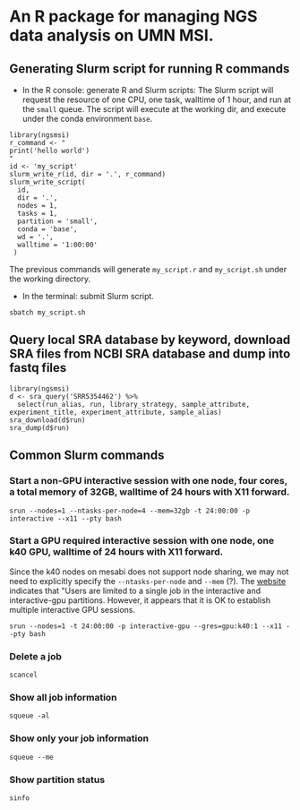 # An R package for managing NGS data analysis on UMN MSI. 

## Generating Slurm script for running R commands
* In the R console: generate R and Slurm scripts:
The Slurm script will request the resource of one CPU, one task, walltime of 1 hour, and run at the `small` queue.  The script will execute at the working dir, and execute under the conda environment `base`. 
```
library(ngsmsi)
r_command <- "
print('hello world')
"
id <- 'my_script'
slurm_write_r(id, dir = '.', r_command)
slurm_write_script(
  id, 
  dir = '.', 
  nodes = 1, 
  tasks = 1, 
  partition = 'small', 
  conda = 'base', 
  wd = '.', 
  walltime = '1:00:00'
 )
```
The previous commands will generate `my_script.r` and `my_script.sh` under the working directory.
* In the terminal: submit Slurm script. 
```
sbatch my_script.sh
```

## Query local SRA database by keyword, download SRA files from NCBI SRA database and dump into fastq files
```
library(ngsmsi)
d <- sra_query('SRR5354462') %>%
  select(run_alias, run, library_strategy, sample_attribute, experiment_title, experiment_attribute, sample_alias)
sra_download(d$run)
sra_dump(d$run)
```

## Common Slurm commands
### Start a non-GPU interactive session with one node, four cores, a total memory of 32GB, walltime of 24 hours with X11 forward. 
```
srun --nodes=1 --ntasks-per-node=4 --mem=32gb -t 24:00:00 -p interactive --x11 --pty bash
```
### Start a GPU required interactive session with one node, one k40 GPU, walltime of 24 hours with X11 forward.  
Since the k40 nodes on mesabi does not support node sharing, we may not need to explicitly specify the `--ntasks-per-node` and `--mem` (?). 
The [website](https://www.msi.umn.edu/queues) indicates that "Users are limited to a single job in the interactive and interactive-gpu partitions. However, it appears that it is OK to establish multiple interactive GPU sessions.
```
srun --nodes=1 -t 24:00:00 -p interactive-gpu --gres=gpu:k40:1 --x11 --pty bash
```
### Delete a job
```
scancel
```

### Show all job information
```
squeue -al 
```

### Show only your job information
```
squeue --me
```

### Show partition status
```
sinfo
```

